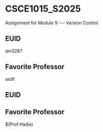 # CSCE1015_S2025

Assignment for Module 9 --- Version Control

## EUID
am3287
## Favorite Professor
asdf
## EUID

## Favorite Professor
$(Prof Hadis)
